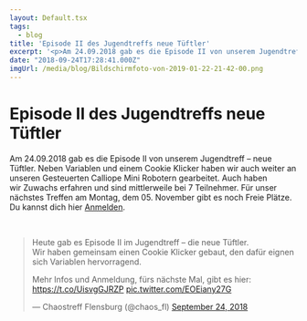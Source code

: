 ```yaml
---
layout: Default.tsx
tags:
  - blog
title: 'Episode II des Jugendtreffs neue Tüftler'
excerpt: '<p>Am 24.09.2018 gab es die Episode II von unserem Jugendtreff&nbsp;&#8211;&nbsp;neue Tüftler. Neben Variablen und einem Cookie Klicker haben wir auch weiter an unseren Gesteuerten&nbsp;Calliope&nbsp;Mini Robotern gearbeitet. Auch haben wir&nbsp;Zuwachs&nbsp;erfahren und <a href="https://chaostreff-flensburg.de/2018/episode-ii-des-jugendtreffs-neue-tueftler/" class="more-link">[&hellip;]</a></p>'
date: "2018-09-24T17:28:41.000Z"
imgUrl: /media/blog/Bildschirmfoto-von-2019-01-22-21-42-00.png
---
```

# Episode II des Jugendtreffs neue Tüftler

<p>Am 24.09.2018 gab es die Episode II von unserem Jugendtreff<span class="hiddenGrammarError">&nbsp;&#8211;&nbsp;</span>neue Tüftler. Neben Variablen und einem Cookie Klicker haben wir auch weiter an unseren Gesteuerten&nbsp;<span class="hiddenSpellError">Calliope</span>&nbsp;Mini Robotern gearbeitet. Auch haben wir&nbsp;Zuwachs&nbsp;erfahren und sind mittlerweile bei 7 Teilnehmer. Für unser nächstes Treffen am Montag, dem 05. November gibt es noch Freie Plätze. Du kannst dich hier <a href="https://chaostreff-flensburg.de/events/jugendtreff-neue-tueftler/">Anmelden</a>.&nbsp;</p>
<p>&nbsp;</p>
<blockquote class="twitter-tweet" data-partner="tweetdeck">
<p dir="ltr" lang="de">Heute gab es Episode II im Jugendtreff &#8211; die neue Tüftler.<br />
Wir haben gemeinsam einen Cookie Klicker gebaut, den dafür eignen sich Variablen hervorragend.</p>
<p>Mehr Infos und Anmeldung, fürs nächste Mal, gibt es hier: <a href="https://t.co/UisvgGJRZP">https://t.co/UisvgGJRZP</a> <a href="https://t.co/EOEiany27G">pic.twitter.com/EOEiany27G</a></p>
<p>— Chaostreff Flensburg (@chaos_fl) <a href="https://twitter.com/chaos_fl/status/1044275833840504833?ref_src=twsrc%5Etfw">September 24, 2018</a></p></blockquote>
<p><script async="" src="/media/blog/uploads/widgets.js" charset="utf-8"></script><br />
&nbsp;</p>

